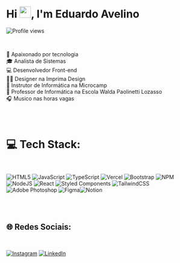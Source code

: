 <h1 align="left">Hi <img src="https://raw.githubusercontent.com/kaueMarques/kaueMarques/master/hi.gif" height="30px">, I'm Eduardo Avelino</h1>
<p align="left"> <img src="https://komarev.com/ghpvc/?username=edupreto&color=blue" alt="Profile views" /> </p>

<br>

🖤 Apaixonado por tecnologia <br>
🎓 Analista de Sistemas <br>
💻 Desenvolvedor Front-end <br>
👨‍💻 Designer na Imprima Design <br>
💬 Instrutor de Informática na Microcamp<br>
💬 Professor de Informática na Escola Walda Paolinetti Lozasso<br>
🎧 Musico nas horas vagas

<br><br>

# 💻 Tech Stack:

<br>

![HTML5](https://img.shields.io/badge/html5-%23E34F26.svg?style=for-the-badge&logo=html5&logoColor=white) ![JavaScript](https://img.shields.io/badge/javascript-%23323330.svg?style=for-the-badge&logo=javascript&logoColor=%23F7DF1E) ![TypeScript](https://img.shields.io/badge/typescript-%23007ACC.svg?style=for-the-badge&logo=typescript&logoColor=white) ![Vercel](https://img.shields.io/badge/vercel-%23000000.svg?style=for-the-badge&logo=vercel&logoColor=white) ![Bootstrap](https://img.shields.io/badge/bootstrap-%23563D7C.svg?style=for-the-badge&logo=bootstrap&logoColor=white) ![NPM](https://img.shields.io/badge/NPM-%23000000.svg?style=for-the-badge&logo=npm&logoColor=white) ![NodeJS](https://img.shields.io/badge/node.js-6DA55F?style=for-the-badge&logo=node.js&logoColor=white) ![React](https://img.shields.io/badge/react-%2320232a.svg?style=for-the-badge&logo=react&logoColor=%2361DAFB) ![Styled Components](https://img.shields.io/badge/styled--components-DB7093?style=for-the-badge&logo=styled-components&logoColor=white) ![TailwindCSS](https://img.shields.io/badge/tailwindcss-%2338B2AC.svg?style=for-the-badge&logo=tailwind-css&logoColor=white)![Adobe Photoshop](https://img.shields.io/badge/adobephotoshop-%2331A8FF.svg?style=for-the-badge&logo=adobephotoshop&logoColor=white) 	![Figma](https://img.shields.io/badge/figma-%23F24E1E.svg?style=for-the-badge&logo=figma&logoColor=white)![Notion](https://img.shields.io/badge/Notion-%23000000.svg?style=for-the-badge&logo=notion&logoColor=white)

<br><br>

## 🌐 Redes Sociais:

<br>

[![Instagram](https://img.shields.io/badge/Instagram-%23E4405F.svg?logo=Instagram&logoColor=white)](https://instagram.com/edu_preto_) [![LinkedIn](https://img.shields.io/badge/LinkedIn-%230077B5.svg?logo=linkedin&logoColor=white)](https://linkedin.com/in/eduardo-avelino/)

<br><br>

<!--


Here are some ideas to get you started:

- 🔭 I’m currently working on ...
- 🌱 I’m currently learning ...
- 👯 I’m looking to collaborate on ...
- 🤔 I’m looking for help with ...
- 💬 Ask me about ...
- 📫 How to reach me: ...
- 😄 Pronouns: ...
- ⚡ Fun fact: ...
-->
